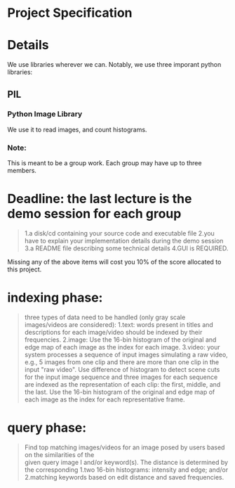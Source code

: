 Project Specification
=====================


# Details

We use libraries wherever we can. Notably, we use three imporant python 
libraries:

## PIL
### Python Image Library

We use it to read images, and count histograms.




### Note: 
This is meant to be a group work. Each group may have up to three members.

# Deadline: the last lecture is the demo session for each group
 
> 1.a disk/cd containing your source code and executable file
> 2.you have to explain your implementation details during the demo
> session
> 3.a README file describing some technical details
> 4.GUI is REQUIRED.


 Missing any of the above items will cost you 10% of the score
allocated to this project.
 
  
# indexing phase: 
> three types of data need to be handled (only gray scale
> images/videos are considered):
> 1.text: words present in titles and descriptions for each image/video
> should be indexed by their frequencies.
> 2.image: Use the 16-bin histogram of the original and edge map of each
> image as the index for each image.
> 3.video: your system processes a sequence of input images simulating a
> raw video, e.g., 5 images from one clip and there are more than one
> clip in the input "raw video". Use difference of histogram to detect
> scene cuts for the input image sequence and three images for each
> sequence are indexed as the representation of each clip: the first,
> middle, and the last. Use the 16-bin histogram of the original and
> edge map of each image as the index for each representative frame.

# query phase:
> Find top matching images/videos for an image posed by users
> based on the similarities of the  
> given query image I and/or keyword(s). The distance is
> determined by the corresponding 
> 1.two 16-bin histograms: intensity and edge; and/or 
> 2.matching keywords based on edit distance and saved frequencies.
